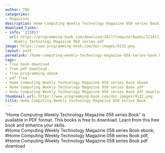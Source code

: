 ```yaml
---
author: TBD
categories:
- Magazines
description: Home Computing Weekly Technology Magazine 058 series Book
download_links:
- info: '221017'
  url: https://programming-book.com/download/2017/ComputerBooks/221017/Home Computing
    Weekly Technology Magazine 058 series.pdf
image: https://www.programming-book.com/doc-images/9132.png
layout: post
permalink: /home-computing-weekly-technology-magazine-058-series-book.html
tags:
- free book download
- free pdf download
- free programming ebook
- pdf free
- Home Computing Weekly Technology Magazine 058 series Book ebook
- Home Computing Weekly Technology Magazine 058 series Book pdf
- Home Computing Weekly Technology Magazine 058 series Book pdf download
thumbnail_url: https://www.programming-book.com/doc-images/9132.png
title: Home Computing Weekly Technology Magazine 058 series Book
---
```


 
<div class="item-desc text-justify">
  "Home Computing Weekly Technology Magazine 058 series Book" is available in PDF format. This books is free to download. Learn from this free book and enhance your skills.
  <br>
  #Home Computing Weekly Technology Magazine 058 series Book ebook, #Home Computing Weekly Technology Magazine 058 series Book pdf, #Home Computing Weekly Technology Magazine 058 series Book pdf download
</div>
